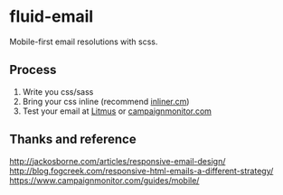 # fluid-email
Mobile-first email resolutions with scss.

## Process
1. Write you css/sass   
2. Bring your css inline (recommend [inliner.cm](http://inliner.cm/))   
3. Test your email at [Litmus](https://litmus.com/) or [campaignmonitor.com](https://www.campaignmonitor.com/)   

## Thanks and reference
<http://jackosborne.com/articles/responsive-email-design/>
<http://blog.fogcreek.com/responsive-html-emails-a-different-strategy/>
<https://www.campaignmonitor.com/guides/mobile/>

